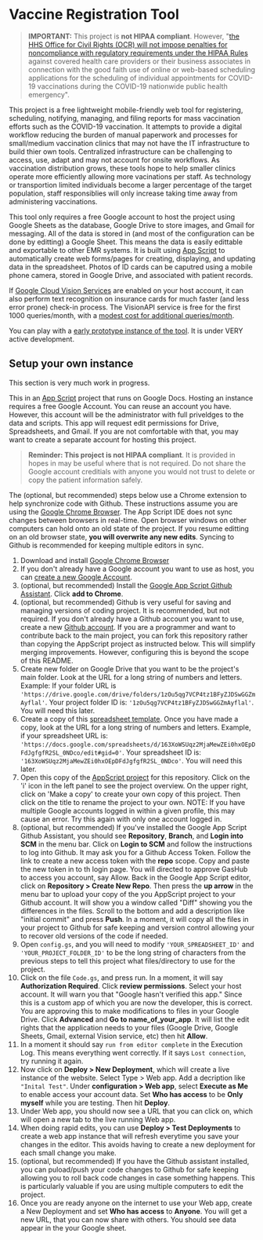 # Vaccine Registration Tool

> **IMPORTANT:** This project is **not HIPAA compliant**.  However, "[the HHS Office
for Civil Rights (OCR) will not impose penalties for noncompliance with regulatory
requirements under the HIPAA Rules](https://public-inspection.federalregister.gov/2021-03348.pdf?utm_campaign=pi+subscription+mailing+list&utm_source=federalregister.gov&utm_medium=email) against covered health care providers or their business
associates in connection with the good faith use of online or web-based scheduling applications
for the scheduling of individual appointments for COVID-19 vaccinations during the COVID-19
nationwide public health emergency".

This project is a free lightweight mobile-friendly web tool for registering, scheduling, notifying, managing, and filing reports for mass vaccination efforts such as the COVID-19 vaccination.   It attempts to provide a digital workflow reducing the burden of manual paperwork and processes for small/medium vaccination clinics that may not have the IT infrastructure to build thier own tools. Centralized infrastructure can be challenging to access, use, adapt and may not account for onsite workflows.  As vaccination distribution grows, these tools hope to help smaller clinics operate more efficiently allowing more vacinations per staff.  As technology or transportion limited individuals become a larger percentage of the target population, staff responsiblies will only increase taking time away from administering vaccinations.

This tool only requires a free Google account to host the project using Google Sheets as the database, Google Drive to store images, and Gmail for messaging.  All of the data is stored in (and most of the configuration can be done by editting) a Google Sheet. This means the data is easily edittable and exportable to other EMR systems. It is built using [App Script](https://developers.google.com/apps-script) to automatically create web forms/pages for creating, displaying, and updating data in the spreadsheet. Photos of ID cards can be caputred using a mobile phone camera, stored in Google Drive, and associated with patient records.

If [Google Cloud Vision Services](https://cloud.google.com/vision) are enabled on your host account, it can also perform text recognition on insurance cards for much faster (and less error prone) check-in process.  The VisionAPI service is free for the first 1000 queries/month, with a [modest cost for additional queries/month](https://cloud.google.com/vision/pricing).

You can play with a [early prototype instance of the tool](https://script.google.com/macros/s/AKfycbyE-oYPWFtNmOr0epXRmwLXghkGDoGR1WiqdH_FhVtB9NLw0yJTulm6vqfbvUcyLep2NA/exec).  It is under VERY active development.

## Setup your own instance

This section is very much work in progress.

This in an [App Script](https://developers.google.com/apps-script) project that runs on Google Docs.  Hosting an instance requires a free Google Account.   You can reuse an account you have. However, this account will be the administrator with full priveldges to the data and scripts.  This app will request edit permissions for Drive, Spreadsheets, and Gmail.  If you are not comfortable with that, you may want to create a separate account for hosting this project.  

> **Reminder: This project is not HIPAA compliant**.  It is provided in hopes in may be useful where that is not required. Do not share the Google account creditials with anyone you would not trust to delete or copy the patient information safely.

The (optional, but recommended) steps below use a Chrome extension to help synchronize code with Github.  These instructions assume you are using the [Google Chrome Browser](https://www.google.com/chrome). The App Script IDE does not sync changes between browsers in real-time. Open browser windows on other computers can hold onto an old state of the project.  If you resume editting on an old browser state, **you will overwrite any new edits**. Syncing to Github is recommended for keeping multiple editors in sync.

1. Download and install [Google Chrome Browser](https://www.google.com/chrome)
1. If you don't already have a Google account you want to use as host, you can [create a new Google Account](https://accounts.google.com/signup).
1. (optional, but recommended) Install the [Google App Script Github Assistant](https://chrome.google.com/webstore/detail/google-apps-script-github/lfjcgcmkmjjlieihflfhjopckgpelofo).  Click **add to Chrome**.
1. (optional, but recommended) Github is very useful for saving and managing versions of coding project.  It is recommended, but not required.  If you don't already have a Github account you want to use, create a new [Github account](https://github.com/).  If you are a programmer and want to contribute back to the main project, you can fork this repository rather than copying the AppScript project as instructed below.  This will simplify merging improvements.  However, configuring this is beyond the scope of this README.
1. Create new folder on Google Drive that you want to be the project's main folder.  Look at the URL for a long string of numbers and letters.  Example: If your folder URL is `'https://drive.google.com/drive/folders/1zOu5qg7VCP4tz1BFyZJDSwGGZmAyflal'`. Your project folder ID is: `'1zOu5qg7VCP4tz1BFyZJDSwGGZmAyflal'`.  You will need this later.
1. Create a copy of this [spreadsheet template](https://docs.google.com/spreadsheets/d/1j5VCDo9ZgxcoMpREO0Qy27rw6loOEWWckPpYNEg_mcI/edit#gid=457942996).  Once you have made a copy, look at the URL for a long string of numbers and letters.  Example, if your spreadsheet URL is: `'https://docs.google.com/spreadsheets/d/163XoWSUqz2MjaMewZEi0hxOEpDFdJgfgfR2SL_0NDco/edit#gid=0'`. Your spreadsheet ID is: `'163XoWSUqz2MjaMewZEi0hxOEpDFdJgfgfR2SL_0NDco'`.  You will need this later.
1. Open this copy of the [AppScript project](https://script.google.com/d/1O38qwdfY_Pycg1hFUm-Ocm7wKxHrqfuI3feZr-7-ci8cVTEX1tTV6AW7/edit?usp=sharing) for this repository.  Click on the 'i' icon in the left panel to see the project overview.  On the upper right, click on 'Make a copy' to create your own copy of this project.  Then click on the title to rename the project to your own. NOTE: If you have multiple Google accounts logged in within a given profile, this may cause an error.  Try this again with only one account logged in.
1. (optional, but recommended) If you've installed the Google App Script Github Assistant, you should see **Repository**, **Branch**, and **Login into SCM** in the menu bar.  Click on **Login to SCM** and follow the instructions to log into Github.  It may ask you for a Github Access Token.  Follow the link to create a new access token with the **repo** scope.  Copy and paste the new token in to th login page.  You will directed to approve GasHub to access you account, say Allow. Back in the Google App Script editor, click on **Repository > Create New Repo**.  Then press the **up arrow** in the menu bar to upload your copy of the you AppScript project to your Github account.  It will show you a window called "Diff" showing you the differences in the files.  Scroll to the bottom and add a description like "initial commit" and press **Push**.  In a moment, it will copy all the files in your project to Github for safe keeping and version control allowing your to recover old versions of the code if needed.
1. Open `config.gs`, and you will need to modify `'YOUR_SPREADSHEET_ID'` and `'YOUR_PROJECT_FOLDER_ID'` to be the long string of characters from the previous steps to tell this project what files/directory to use for the project.
1. Click on the file `Code.gs`, and press run.  In a moment, it will say **Authorization Required**.  Click **review permissions**.  Select your host account. It will warn you that "Google hasn't verified this app."  Since this is a custom app of which you are now the developer, this is correct.  You are approving this to make modifications to files in your Google Drive.  Click **Advanced** and **Go to name_of_your_app**.  It will list the edit rights that the application needs to your files (Google Drive, Google Sheets, Gmail, external Vision service, etc) then hit **Allow**.
1. In a moment it should say `run from editor complete` in the Execution Log.  This means everything went correctly.  If it says `Lost connection`, try running it again.
1.  Now click on **Deploy > New Deployment**, which will create a live instance of the website.  Select Type > Web app.  Add a decription like `"Inital Test"`.  Under **configuration > Web app**, select **Execute as Me** to enable access your account data.  Set **Who has access** to be **Only myself** while you are testing.  Then hit **Deploy**.
1.  Under Web app, you should now see a URL that you can click on, which will open a new tab to the live running Web app.
1.  When doing rapid edits, you can use **Deploy > Test Deployments** to create a web app instance that will refresh everytime you save your changes in the editor.  This avoids having to create a new deployment for each small change you make.
1. (optional, but recommended) If you have the Github assistant installed, you can puload/push your code changes to Github for safe keeping allowing you to roll back code changes in case something happens.  This is particularly valuable if you are using multiple computers to edit the project.  
1.  Once you are ready anyone on the internet to use your Web app, create a New Deployment and set **Who has access** to **Anyone**.  You will get a new URL, that you can now share with others.  You should see data appear in the your Google sheet.
